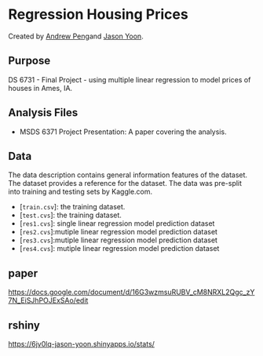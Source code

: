 # Regression Housing Prices

Created by [Andrew Peng](https://github.com/andrewpeng5)and [Jason Yoon](https://github.com/).

## Purpose

DS 6731 - Final Project - using multiple linear regression to model prices of houses in Ames, IA.

## Analysis Files

* MSDS 6371 Project Presentation: A paper covering the analysis. 

## Data

The data description contains general information features of the dataset. The dataset provides a reference for the dataset. The data was pre-split into training and testing sets by Kaggle.com.

* [`train.csv`]: the training dataset.
* [`test.cvs`]: the training dataset.
* [`res1.cvs`]: single linear regression model prediction dataset
* [`res2.cvs`]:mutiple linear regression model prediction dataset 
* [`res3.cvs`]:mutiple linear regression model prediction dataset 
* [`res4.cvs`]: mutiple linear regression model prediction dataset 

## paper
https://docs.google.com/document/d/16G3wzmsuRUBV_cM8NRXL2Qgc_zY7N_EiSJhPOJExSAo/edit


## rshiny
https://6jv0lq-jason-yoon.shinyapps.io/stats/

